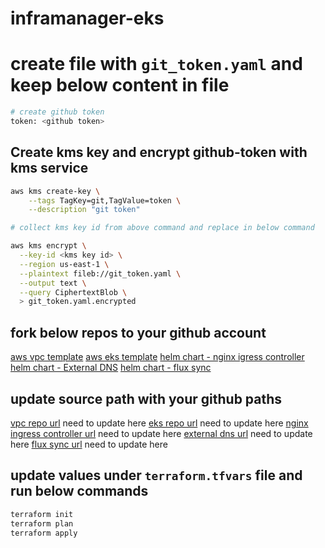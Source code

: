# inframanager-eks

# create file with ```git_token.yaml``` and keep below content in file
```bash
# create github token
token: <github token>
```

## Create kms key and encrypt github-token with kms service

```bash
aws kms create-key \
    --tags TagKey=git,TagValue=token \
    --description "git token"

# collect kms key id from above command and replace in below command

aws kms encrypt \
  --key-id <kms key id> \
  --region us-east-1 \
  --plaintext fileb://git_token.yaml \
  --output text \
  --query CiphertextBlob \
  > git_token.yaml.encrypted
```

## fork below repos to your github account

[aws vpc template](https://github.com/terraform-templates/aws-vpc)
[aws eks template](https://github.com/terraform-templates/aws-eks)
[helm chart - nginx igress controller](https://github.com/kubernetes-work/helm-nginx-ingress-controller)
[helm chart - External DNS](https://github.com/kubernetes-work/helm-external-dns)
[helm chart - flux sync](https://github.com/kubernetes-work/helm-flxu-sync-charts)

## update source path with your github paths
[vpc repo url](https://github.com/Naresh240/infra-manager-eks/blob/ab5995b60b4f1c4f54cc71246b9000609eebf156/main.tf#L10) need to update here
[eks repo url](https://github.com/Naresh240/infra-manager-eks/blob/ab5995b60b4f1c4f54cc71246b9000609eebf156/main.tf#L21) need to update here
[nginx ingress controller url](https://github.com/Naresh240/infra-manager-eks/blob/ab5995b60b4f1c4f54cc71246b9000609eebf156/main.tf#L40) need to update here
[external dns url](https://github.com/Naresh240/infra-manager-eks/blob/ab5995b60b4f1c4f54cc71246b9000609eebf156/main.tf#L50) need to update here
[flux sync url](https://github.com/Naresh240/infra-manager-eks/blob/ab5995b60b4f1c4f54cc71246b9000609eebf156/main.tf#L66) need to update here

## update values under ```terraform.tfvars``` file and run below commands

```bash
terraform init
terraform plan
terraform apply
```
